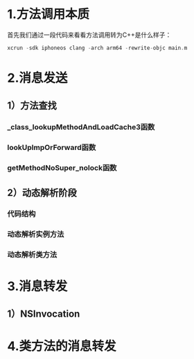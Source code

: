 
# 1.方法调用本质

首先我们通过一段代码来看看方法调用转为C++是什么样子：
```php
xcrun -sdk iphoneos clang -arch arm64 -rewrite-objc main.m
```

# 2.消息发送

## 1）方法查找

### _class_lookupMethodAndLoadCache3函数

### lookUpImpOrForward函数

### getMethodNoSuper_nolock函数

## 2）动态解析阶段

### 代码结构

### 动态解析实例方法

### 动态解析类方法

# 3.消息转发

## 1）NSInvocation

# 4.类方法的消息转发
